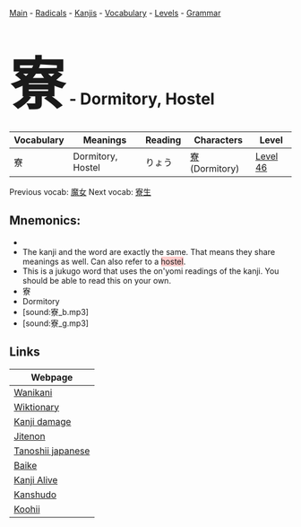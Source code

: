 <style> bigfont {font-size: 100px}</style>
[Main](../README.md) -
[Radicals](../radicals.md) -
[Kanjis](../kanjis.md) -
[Vocabulary](../vocabulary.md) -
[Levels](../levels.md) -
[Grammar](../grammar.md)
# <bigfont> 寮</bigfont> - Dormitory, Hostel 

| Vocabulary | Meanings | Reading | Characters | Level |
| --- | --- | --- | --- | --- |
| 寮 | Dormitory, Hostel | りょう |  [寮](../kanjis/寮.md) (Dormitory) | [Level 46](../levels/wk_level46.md) |

Previous vocab: [魔女](魔女.md) Next vocab: [寮生](寮生.md) 

## Mnemonics:

* 
* The kanji and the word are exactly the same. That means they share meanings as well. Can also refer to a <span style="background-color:#ffcccb"> hostel</span>.
* This is a jukugo word that uses the on'yomi readings of the kanji. You should be able to read this on your own.
* 寮
* Dormitory
* [sound:寮_b.mp3]
* [sound:寮_g.mp3]


## Links 

| Webpage |
| --- |
| [Wanikani          ](https://www.wanikani.com/kanji/寮) |
| [Wiktionary        ](https://en.wiktionary.org/wiki/寮) |
| [Kanji damage      ](http://www.kanjidamage.com/kanji/search?utf8=✓&q=寮) |
| [Jitenon           ](https://jitenon.com/kanji/寮) |
| [Tanoshii japanese ](https://www.tanoshiijapanese.com/dictionary/kanji.cfm?k=寮) |
| [Baike             ](https://baike.baidu.com/item/寮) |
| [Kanji Alive       ](https://app.kanjialive.com/寮) |
| [Kanshudo          ](https://www.kanshudo.com/searchmn?q=寮) |
| [Koohii            ](https://kanji.koohii.com/study/kanji/寮) |
